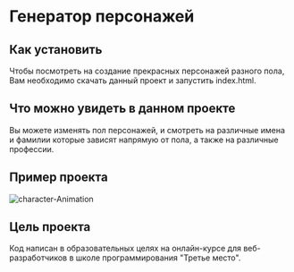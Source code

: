# Генератор персонажей

## Как установить 
Чтобы посмотреть на создание прекрасных персонажей разного пола, Вам необходимо скачать данный проект и запустить index.html.

## Что можно увидеть в данном проекте
Вы можете изменять пол персонажей, и смотреть на различные имена и фамилии которые зависят напрямую от пола, а также на различные профессии.

## Пример проекта
![character-Animation](https://github.com/Arkhipkina/character_generator/assets/106983092/b936da4c-9375-4fa6-88c1-b53d582a59cf)

## Цель проекта
Код написан в образовательных целях на онлайн-курсе для веб-разработчиков в школе программирования "Третье место".
